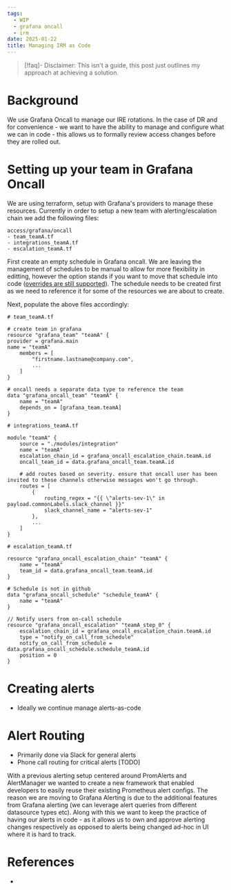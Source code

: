 ```yaml
---
tags:
  - WIP
  - grafana oncall
  - irm
date: 2025-01-22
title: Managing IRM as Code
---
```


> [!faq]- Disclaimer: 
> This isn't a guide, this post just outlines my approach at achieving a solution.

# Background

We use Grafana Oncall to manage our IRE rotations. In the case of DR and for convenience - we want to have the ability to manage and configure what we can in code - this allows us to formally review access changes before they are rolled out.

# Setting up your team in Grafana Oncall

We are using terraform, setup with Grafana's providers to manage these resources. Currently in order to setup a new team with alerting/escalation chain we add the following files:

```
access/grafana/oncall
- team_teamA.tf
- integrations_teamA.tf
- escalation_teamA.tf
```

First create an empty schedule in Grafana oncall. We are leaving the management of schedules to be manual to allow for more flexibility in editting, however the option stands if you want to move that schedule into code ([overrides are still supported](https://registry.terraform.io/providers/grafana/grafana/latest/docs/resources/oncall_schedule#enable_web_overrides-1)). The schedule needs to be created first as we need to reference it for some of the resources we are about to create.

Next, populate the above files accordingly:

```hcl
# team_teamA.tf

# create team in grafana
resource "grafana_team" "teamA" {
provider = grafana.main
name = "teamA"
	members = [
		"firstname.lastname@company.com",
		...
	]
}

# oncall needs a separate data type to reference the team
data "grafana_oncall_team" "teamA" {
	name = "teamA"
	depends_on = [grafana_team.teamA]
}
```

```hcl
# integrations_teamA.tf

module "teamA" {
	source = "./modules/integration"
	name = "teamA"
	escalation_chain_id = grafana_oncall_escalation_chain.teamA.id
	oncall_team_id = data.grafana_oncall_team.teamA.id

	# add routes based on severity. ensure that oncall user has been invited to these channels otherwise messages won't go through.
	routes = [
		{
			routing_regex = "{{ \"alerts-sev-1\" in payload.commonLabels.slack_channel }}"
			slack_channel_name = "alerts-sev-1"
		},
		...
	]
}

```

```hcl
# escalation_teamA.tf

resource "grafana_oncall_escalation_chain" "teamA" {
	name = "teamA"
	team_id = data.grafana_oncall_team.teamA.id
}

# Schedule is not in github
data "grafana_oncall_schedule" "schedule_teamA" {
	name = "teamA"
}

// Notify users from on-call schedule
resource "grafana_oncall_escalation" "teamA_step_0" {
	escalation_chain_id = grafana_oncall_escalation_chain.teamA.id
	type = "notify_on_call_from_schedule"
	notify_on_call_from_schedule = data.grafana_oncall_schedule.schedule_teamA.id
	position = 0
}
```

# Creating alerts

- Ideally we continue manage alerts-as-code

# Alert Routing

- Primarily done via Slack for general alerts
- Phone call routing for critical alerts \[TODO\]

With a previous alerting setup centered around PromAlerts and AlertManager we wanted to create a new framework that enabled developers to easily reuse their existing Prometheus alert configs. The reason we are moving to Grafana Alerting is due to the additional features from Grafana alerting (we can leverage alert queries from different datasource types etc). Along with this we want to keep the practice of having our alerts in code - as it allows us to own and approve alerting changes respectively as opposed to alerts being changed ad-hoc in UI where it is hard to track.

# References

- 
